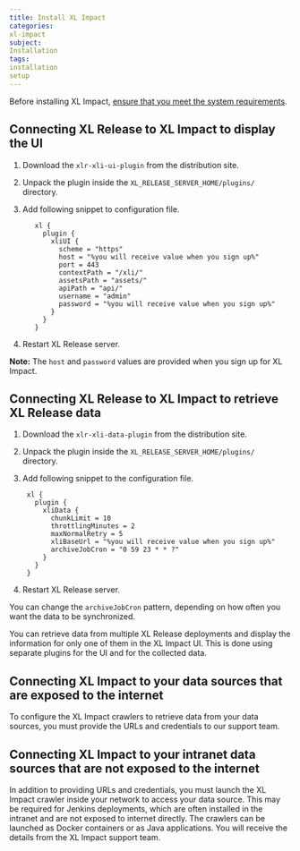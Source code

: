 ```yaml
---
title: Install XL Impact
categories:
xl-impact
subject:
Installation
tags:
installation
setup
---
```


Before installing XL Impact, [ensure that you meet the system requirements](/xl-impact/concept/xl-impact-requirements.html).

## Connecting XL Release to XL Impact to display the UI

1. Download the `xlr-xli-ui-plugin` from the distribution site.
1. Unpack the plugin inside the `XL_RELEASE_SERVER_HOME/plugins/` directory.
1. Add following snippet to configuration file.

          xl {
            plugin {
              xliUI {
                scheme = "https"
                host = "%you will receive value when you sign up%"
                port = 443
                contextPath = "/xli/"
                assetsPath = "assets/"
                apiPath = "api/"
                username = "admin"
                password = "%you will receive value when you sign up%"
              }
            }
          }

1. Restart XL Release server.

**Note:** The `host` and `password` values are provided when you sign up for XL Impact.

## Connecting XL Release to XL Impact to retrieve XL Release data

1. Download the `xlr-xli-data-plugin` from the distribution site.
1. Unpack the plugin inside the `XL_RELEASE_SERVER_HOME/plugins/` directory.
1. Add following snippet to the configuration file.

        xl {
          plugin {
            xliData {
              chunkLimit = 10
              throttlingMinutes = 2
              maxNormalRetry = 5
              xliBaseUrl = "%you will receive value when you sign up%"
              archiveJobCron = "0 59 23 * * ?"
            }
          }
        }

1. Restart XL Release server.        

You can change the `archiveJobCron` pattern, depending on how often you want the data to be synchronized.

You can retrieve data from multiple XL Release deployments and display the information for only one of them in the XL Impact UI. This is done using separate plugins for the UI and for the collected data.

## Connecting XL Impact to your data sources that are exposed to the internet

To configure the XL Impact crawlers to retrieve data from your data sources, you must provide the URLs and credentials to our support team.

## Connecting XL Impact to your intranet data sources that are not exposed to the internet

In addition to providing URLs and credentials, you must launch the XL Impact crawler inside your network to access your data source. This may be required for Jenkins deployments, which are often installed in the intranet and are not exposed to internet directly. The crawlers can be launched as Docker containers or as Java applications. You will receive the details from the XL Impact support team.
